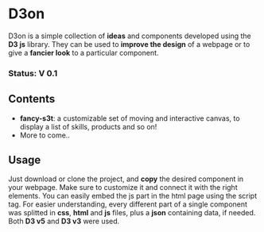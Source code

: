 # D3on
D3on is a simple collection of **ideas** and components developed using the **D3 js** library. They can be used to **improve the design** of a webpage or to give a **fancier look** to a particular component.

### Status: V 0.1

## Contents
- **fancy-s3t**: a customizable set of moving and interactive canvas, to display a list of skills, products and so on!
- More to come..

## Usage
Just download or clone the project, and **copy** the desired component in your webpage. Make sure to customize it and connect it with the right elements. You can easily embed the js part in the html page using the script tag. For easier understanding, every different part of a single component was splitted in **css**, **html** and **js** files, plus a **json** containing data, if needed. Both **D3 v5** and **D3 v3** were used.